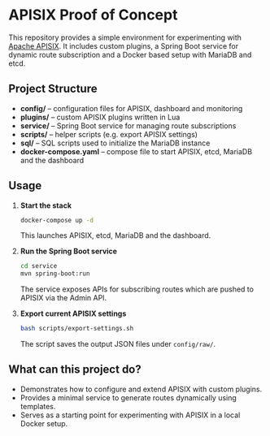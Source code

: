 # APISIX Proof of Concept

This repository provides a simple environment for experimenting with [Apache APISIX](https://apisix.apache.org/).
It includes custom plugins, a Spring Boot service for dynamic route subscription and a Docker based setup with MariaDB and etcd.

## Project Structure

- **config/** – configuration files for APISIX, dashboard and monitoring
- **plugins/** – custom APISIX plugins written in Lua
- **service/** – Spring Boot service for managing route subscriptions
- **scripts/** – helper scripts (e.g. export APISIX settings)
- **sql/** – SQL scripts used to initialize the MariaDB instance
- **docker-compose.yaml** – compose file to start APISIX, etcd, MariaDB and the dashboard

## Usage

1. **Start the stack**
   ```bash
   docker-compose up -d
   ```
   This launches APISIX, etcd, MariaDB and the dashboard.

2. **Run the Spring Boot service**
   ```bash
   cd service
   mvn spring-boot:run
   ```
   The service exposes APIs for subscribing routes which are pushed to APISIX via the Admin API.

3. **Export current APISIX settings**
   ```bash
   bash scripts/export-settings.sh
   ```
   The script saves the output JSON files under `config/raw/`.

## What can this project do?

- Demonstrates how to configure and extend APISIX with custom plugins.
- Provides a minimal service to generate routes dynamically using templates.
- Serves as a starting point for experimenting with APISIX in a local Docker setup.

